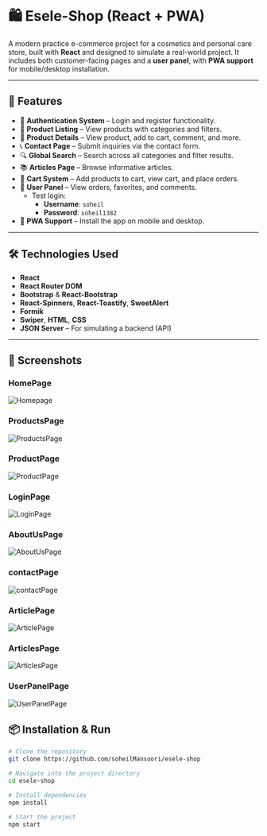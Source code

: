 # 🛍️ Esele-Shop (React + PWA)

A modern practice e-commerce project for a cosmetics and personal care store, built with **React** and designed to simulate a real-world project. It includes both customer-facing pages and a **user panel**, with **PWA support** for mobile/desktop installation.

---

## 🚀 Features

- 🔐 **Authentication System** – Login and register functionality.
- 🛒 **Product Listing** – View products with categories and filters.
- 👀 **Product Details** – View product, add to cart, comment, and more.
- 📞 **Contact Page** – Submit inquiries via the contact form.
- 🔍 **Global Search** – Search across all categories and filter results.
- 📚 **Articles Page** – Browse informative articles.
- 🧺 **Cart System** – Add products to cart, view cart, and place orders.
- 👤 **User Panel** – View orders, favorites, and comments.
  - Test login:
    - **Username**: `soheil`
    - **Password**: `soheil1382`
- 📱 **PWA Support** – Install the app on mobile and desktop.

---

## 🛠️ Technologies Used

- **React**
- **React Router DOM**
- **Bootstrap** & **React-Bootstrap**
- **React-Spinners**, **React-Toastify**, **SweetAlert**
- **Formik**
- **Swiper**, **HTML**, **CSS**
- **JSON Server** – For simulating a backend (API)

---


## 📸 Screenshots

### HomePage
![Homepage](./screenshots/home.png)

### ProductsPage
![ProductsPage](./screenshots/products.png)

### ProductPage
![ProductPage](./screenshots/product.png)


### LoginPage
![LoginPage](./screenshots/login.png)

### AboutUsPage
![AboutUsPage](./screenshots/about.png)

### contactPage
![contactPage](./screenshots/contact.png)

### ArticlePage
![ArticlePage](./screenshots/article.png)

### ArticlesPage
![ArticlesPage](./screenshots/articles.png)

### UserPanelPage
![UserPanelPage](./screenshots/user-panle.png)


## 📦 Installation & Run

```bash
# Clone the repository
git clone https://github.com/soheilMansoori/esele-shop

# Navigate into the project directory
cd esele-shop

# Install dependencies
npm install

# Start the project
npm start
